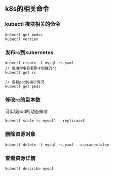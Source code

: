 ## k8s的相关命令

### kubectl 模块相关的命令
```
kubectl get nodes
kubectl version
```

### 发布rc到kubernetes
```
kubectl create -f mysql-rc.yaml
// 使用命令查看刚才创建的rc
kubectl get rc

// 查看pod的运行情况
kubectl get pods
```

### 修改rc的副本数
可实现pod的动态伸缩
```
kubectl scale rc mysql1 --replicas=3

```

### 删除资源对象

```
kubectl delete -f mysql-rc.yaml --cascade=false

```

### 查看资源详情

```
kubectl describe mysql
```